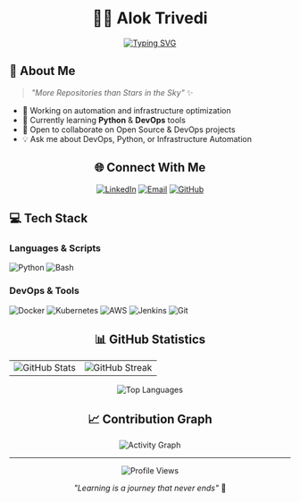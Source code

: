<div align="center">

# 👨‍💻 Alok Trivedi

[![Typing SVG](https://readme-typing-svg.demolab.com?font=Fira+Code&pause=1000&color=2D9596&center=true&vCenter=true&random=false&width=435&lines=DevOps+Learner;Python+Learner;Open+Source+Contributor;Always+Learning+New+Things)](https://git.io/typing-svg)

</div>

## 🚀 About Me

> *"More Repositories than Stars in the Sky"* ✨

- 🔭 Working on automation and infrastructure optimization
- 🌱 Currently learning **Python** & **DevOps** tools
- 👯 Open to collaborate on Open Source & DevOps projects
- 💡 Ask me about DevOps, Python, or Infrastructure Automation

<div align="center">

## 🌐 Connect With Me

[![LinkedIn](https://img.shields.io/badge/LinkedIn-%230077B5.svg?style=for-the-badge&logo=linkedin&logoColor=white)](https://linkedin.com/in/alok-trivedi-27279a34b/)
[![Email](https://img.shields.io/badge/Email-D14836?style=for-the-badge&logo=gmail&logoColor=white)](mailto:aloktrivedi.it@gmail.com)
[![GitHub](https://img.shields.io/badge/GitHub-100000?style=for-the-badge&logo=github&logoColor=white)](https://github.com/Alok77it)

</div>

## 💻 Tech Stack

### Languages & Scripts
![Python](https://img.shields.io/badge/python-3670A0?style=for-the-badge&logo=python&logoColor=ffdd54)
![Bash](https://img.shields.io/badge/bash-%23121011.svg?style=for-the-badge&logo=gnu-bash&logoColor=white)

### DevOps & Tools
![Docker](https://img.shields.io/badge/docker-%230db7ed.svg?style=for-the-badge&logo=docker&logoColor=white)
![Kubernetes](https://img.shields.io/badge/kubernetes-%23326ce5.svg?style=for-the-badge&logo=kubernetes&logoColor=white)
![AWS](https://img.shields.io/badge/AWS-%23FF9900.svg?style=for-the-badge&logo=amazon-aws&logoColor=white)
![Jenkins](https://img.shields.io/badge/jenkins-%232C5263.svg?style=for-the-badge&logo=jenkins&logoColor=white)
![Git](https://img.shields.io/badge/git-%23F05033.svg?style=for-the-badge&logo=git&logoColor=white)

<div align="center">

## 📊 GitHub Statistics

<table>
  <tr>
    <td>
      <img src="https://github-readme-stats.vercel.app/api?username=Alok77it&show_icons=true&theme=tokyonight&hide_border=true" alt="GitHub Stats"/>
    </td>
    <td>
      <img src="https://github-readme-streak-stats.herokuapp.com/?user=Alok77it&theme=tokyonight&hide_border=true" alt="GitHub Streak"/>
    </td>
  </tr>
</table>

![Top Languages](https://github-readme-stats.vercel.app/api/top-langs/?username=Alok77it&theme=tokyonight&hide_border=true&layout=compact)


## 📈 Contribution Graph

![Activity Graph](https://github-readme-activity-graph.vercel.app/graph?username=Alok77it&theme=tokyo-night&hide_border=true)

---

![Profile Views](https://komarev.com/ghpvc/?username=Alok77it&color=2D9596&style=flat-square)

*"Learning is a journey that never ends"* 🚀

</div>
